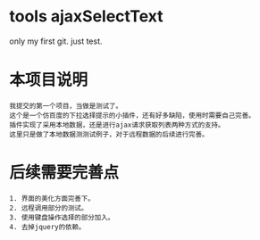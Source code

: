 tools ajaxSelectText
=====
only my first git. just test.

# 本项目说明
	我提交的第一个项目，当做是测试了。
	这个是一个仿百度的下拉选择提示的小插件，还有好多缺陷，使用时需要自己完善。
	插件实现了采用本地数据，还是进行ajax请求获取列表两种方式的支持。
	这里只是做了本地数据测测试例子，对于远程数据的后续进行完善。

# 后续需要完善点
	1. 界面的美化方面完善下。
	2. 远程调用部分的测试。
	3. 使用键盘操作选择的部分加入。
	4. 去掉jquery的依赖。
